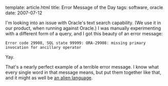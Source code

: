 template: article.html
title: Error Message of the Day
tags: software, oracle
date: 2007-07-12

I'm looking into an issue with Oracle's text search capability. (We use it
in our product, when running against Oracle.) I was manually experimenting
with a different form of a query, and I got this beauty of an error
message:

    Error code 29908, SQL state 99999: ORA-29908: missing primary invocation for ancillary operator

Yay.

That's a nearly perfect example of a terrible error message. I know what
every single word in that message means, but put them together like that,
and it might as well be [an alien language][].

[an alien language]: http://www.kli.org/
